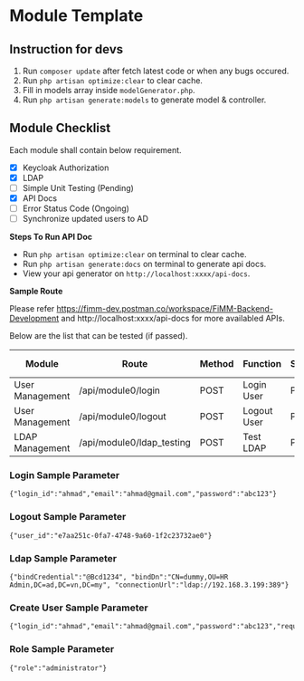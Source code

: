 # Module Template

## Instruction for devs
1. Run ```composer update``` after fetch latest code or when any bugs occured.
2. Run ```php artisan optimize:clear``` to clear cache.
3. Fill in models array inside ```modelGenerator.php```.
4. Run ```php artisan generate:models``` to generate model & controller.

## Module Checklist
Each module shall contain below requirement.
 - [x] Keycloak Authorization
 - [x] LDAP
 - [ ] Simple Unit Testing (Pending)
 - [x] API Docs
 - [ ] Error Status Code (Ongoing)
 - [ ] Synchronize updated users to  AD

**Steps To Run API Doc**

 - Run ```php artisan optimize:clear``` on terminal to clear cache.
 - Run ```php artisan generate:docs``` on terminal to generate api docs.
 - View your api generator on ```http://localhost:xxxx/api-docs```.

**Sample Route**

Please refer https://fimm-dev.postman.co/workspace/FiMM-Backend-Development and http://localhost:xxxx/api-docs for more availabled APIs.


Below are the list that can be tested (if passed).

| Module| Route | Method | Function |Status | Body Parameter | URL
| ---| ------ | ------ | ------ | ------ | ------ | ------ |
| User Management | /api/module0/login| POST | Login User | Pass | [Login](#login-sample-parameter) |http://localhost:7000/api/module0/login |
| User Management | /api/module0/logout| POST | Logout User | Pass |[Logout](#logout-sample-parameter)|http://localhost:7000/api/module0/logout |
| LDAP Management | /api/module0/ldap_testing| POST | Test LDAP | Pass | [LDAP](#ldap-sample-parameter) |http://localhost:7000/api/module0/ldap_testing |

### Login Sample Parameter

    {"login_id":"ahmad","email":"ahmad@gmail.com","password":"abc123"}

### Logout Sample Parameter

    {"user_id":"e7aa251c-0fa7-4748-9a60-1f2c23732ae0"}

### Ldap Sample Parameter

    {"bindCredential":"@Bcd1234", "bindDn":"CN=dummy,OU=HR Admin,DC=ad,DC=vn,DC=my", "connectionUrl":"ldap://192.168.3.199:389"}

### Create User Sample Parameter

    {"login_id":"ahmad","email":"ahmad@gmail.com","password":"abc123","requestedRole":"clerk"}

### Role Sample Parameter

    {"role":"administrator"}
